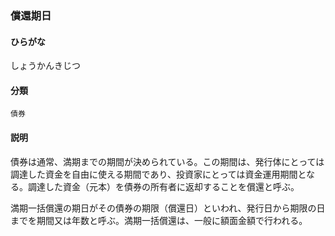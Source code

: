 <div style="display:none;">

## [あ行](securities-terms?id=あ行)
## [か行](securities-terms?id=か行)
## [さ行](securities-terms?id=さ行)

</div>

### 償還期日

#### ひらがな

しょうかんきじつ

#### 分類

`債券`

#### 説明

債券は通常、満期までの期間が決められている。この期間は、発行体にとっては調達した資金を自由に使える期間であり、投資家にとっては資金運用期間となる。調達した資金（元本）を債券の所有者に返却することを償還と呼ぶ。
満期一括償還の期日がその債券の期限（償還日）といわれ、発行日から期限の日までを期間又は年数と呼ぶ。満期一括償還は、一般に額面金額で行われる。

<div style="display:none;">

## [た行](securities-terms?id=た行)
## [な行](securities-terms?id=な行)
## [は行](securities-terms?id=は行)
## [ま行](securities-terms?id=ま行)
## [や行](securities-terms?id=や行)
## [ら行](securities-terms?id=ら行)
## [わ行](securities-terms?id=わ行)
## [英数字・記号](securities-terms?id=英数字・記号)

</div>

